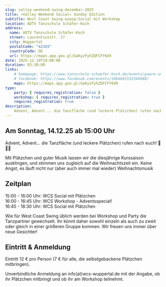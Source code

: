 ```yaml
---
slug: valley-weekend-swing-dezember-2025
title: »Valley Weekend Social« Sunday Edition
subtitle: West Coast Swing-&zwsp;Social mit Workshop
location: ADTV Tanzschule Schäfer-Koch
address:
  name: ADTV Tanzschule Schäfer-Koch
  street: Laurentiusstr. 27
  city: Wuppertal
  postalCode: "42103"
  countryCode: DE
  url: https://maps.app.goo.gl/GaKyzFyhZQFCFY6d9
date: 2025-12-10T19:00:00
duration: 03:30:00
links:
    # homepage: https://www.tanzschule-schaefer-koch.de/events/paare-und-singles/events-erwachsene-detail?tx_calendarize_calendar%5Baction%5D=detail&tx_calendarize_calendar%5Bcontroller%5D=Calendar&tx_calendarize_calendar%5Bindex%5D=75786&cHash=755feaad219408d97dd826d88ed8bcf8
    # facebook: https://www.facebook.com/events/1064681532344988/
    maps: https://maps.app.goo.gl/GaKyzFyhZQFCFY6d9
type:
    party: { requires_registration: false }
    workshop: { requires_registration: true }
    requires_registration: true
description:
    Advent, Advent... die Tanzfläche (und leckere Plätzchen) rufen nach euch 🌲
---
```


## Am Sonntag, 14.12.25 ab 15:00 Uhr

Advent, Advent... die Tanzfläche (und leckere Plätzchen) rufen nach euch! 🌲🌟🍪

Mit Plätzchen und guter Musik lassen wir die diesjährige Kurssaison ausklingen, und stimmen uns zugleich auf die Weihnachtszeit ein.
Keine Angst, es läuft nicht nur (aber auch immer mal wieder) Weihnachtsmusik

## Zeitplan

15:00 - 16:00 Uhr: WCS Social mit Plätzchen<br>
16:00 - 16:45 Uhr: WCS Workshop - Adventsspecial!<br>
16:45 - 18:30 Uhr: WCS Social mit Plätzchen<br>

Wie für West Coast Swing üblich werden bei Workshop und Party die Tanzpartner gewechselt. Ihr könnt daher sowohl einzeln als auch zu zweit oder gleich in einer größeren Gruppe kommen. Wir freuen uns immer über neue Gesichter!

## Eintritt & Anmeldung

Eintritt 12 € pro Person (7 € für alle, die selbstgebackene Plätzchen mitbringen).

Unverbindliche Anmeldung an info(at)wcs-wuppertal.de mit der Angabe, ob ihr Plätzchen mitbringt und ob ihr am Workshop teilnehmt.
